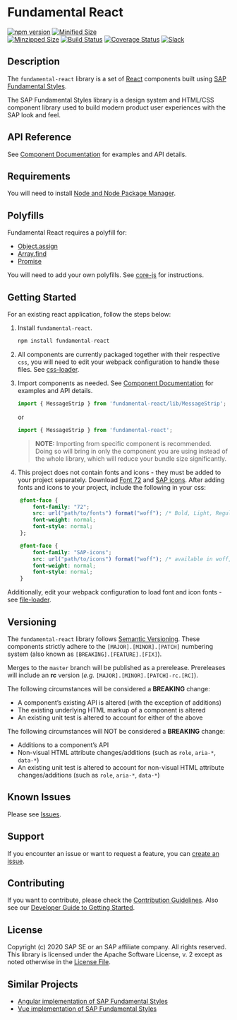 # Fundamental React

[![npm version](https://badge.fury.io/js/fundamental-react.svg)](//www.npmjs.com/package/fundamental-react)
[![Minified Size](https://badgen.net/bundlephobia/min/fundamental-react)](https://bundlephobia.com/result?p=fundamental-react)	
[![Minzipped Size](https://badgen.net/bundlephobia/minzip/fundamental-react)](https://bundlephobia.com/result?p=fundamental-react)
[![Build Status](https://travis-ci.org/SAP/fundamental-react.svg?branch=master)](https://travis-ci.org/SAP/fundamental-react)
[![Coverage Status](https://coveralls.io/repos/github/SAP/fundamental-react/badge.svg?branch=master)](https://coveralls.io/github/SAP/fundamental-react?branch=master)
[![Slack](https://img.shields.io/badge/slack-ui--fundamentals-blue.svg?logo=slack)](https://join.slack.com/t/ui-fundamentals/shared_invite/enQtNTIzOTU0Mzc2NTc5LWQzZWI5MWFhYjE5OTc4YzliN2JhOTc1ZjQxZTg1YjZiMWZiYzRkNjMwYzgyMmFkYmNhZDVjMWE5MDIzOWEzMmM)

## Description

The `fundamental-react` library is a set of [React](https://reactjs.org/) components built using [SAP Fundamental Styles](https://sap.github.io/fundamental-styles/).

The SAP Fundamental Styles library is a design system and HTML/CSS component library used to build modern product user experiences with the SAP look and feel.

## API Reference

See [Component Documentation](https://sap.github.io/fundamental-react/) for examples and API details.

## Requirements

You will need to install [Node and Node Package Manager](https://www.npmjs.com/get-npm).

## Polyfills

Fundamental React requires a polyfill for:
- [Object.assign](https://developer.mozilla.org/en-US/docs/Web/JavaScript/Reference/Global_Objects/Object/assign)
- [Array.find](https://developer.mozilla.org/en-US/docs/Web/JavaScript/Reference/Global_Objects/Array/find)
- [Promise](https://developer.mozilla.org/en-US/docs/Web/JavaScript/Reference/Global_Objects/Promise)

You will need to add your own polyfills. See [core-js](https://github.com/zloirock/core-js#commonjs-api) for instructions.

## Getting Started

For an existing react application, follow the steps below:

1. Install `fundamental-react`.

    ```javascript
    npm install fundamental-react
    ```

1. All components are currently packaged together with their respective `css`, you will need to edit your webpack configuration to handle these files. See [css-loader](https://github.com/webpack-contrib/css-loader).

1. Import components as needed. See [Component Documentation](https://sap.github.io/fundamental-react/) for examples and API details.
    ```javascript
    import { MessageStrip } from 'fundamental-react/lib/MessageStrip';
    ```
    or
    ```javascript
    import { MessageStrip } from 'fundamental-react';
    ```

    > **NOTE:** Importing from specific component is recommended. Doing so will bring in only the component you are using instead of the whole library, which will reduce your bundle size significantly.


1. This project does not contain fonts and icons - they must be added to your project separately. Download [Font 72](https://experience.sap.com/fiori-design-web/downloads/#download-font-72) and [SAP icons](https://experience.sap.com/fiori-design-web/downloads/#sap-icon-font). After adding fonts and icons to your project, include the following in your css:

```css
    @font-face {
        font-family: "72";
        src: url("path/to/fonts") format("woff"); /* Bold, Light, Regular available in woff and woff2 */
        font-weight: normal;
        font-style: normal;
    };

    @font-face {
        font-family: "SAP-icons";
        src: url("path/to/icons") format("woff"); /* available in woff, woff2 and ttf */
        font-weight: normal;
        font-style: normal;
    }
```

Additionally, edit your webpack configuration to load font and icon fonts - see [file-loader](https://webpack.js.org/loaders/file-loader/).

## Versioning

The `fundamental-react` library follows [Semantic Versioning](https://semver.org/). These components strictly adhere to the `[MAJOR].[MINOR].[PATCH]` numbering system (also known as `[BREAKING].[FEATURE].[FIX]`).

Merges to the `master` branch will be published as a prerelease. Prereleases will include an **rc** version (_e.g._ `[MAJOR].[MINOR].[PATCH]-rc.[RC]`).

The following circumstances will be considered a **BREAKING** change:
* A component’s existing API is altered (with the exception of additions)
* The existing underlying HTML markup of a component is altered
* An existing unit test is altered to account for either of the above

The following circumstances will NOT be considered a **BREAKING** change:
* Additions to a component’s API
* Non-visual HTML attribute changes/additions (such as `role`, `aria-*`, `data-*`)
* An existing unit test is altered to account for non-visual HTML attribute changes/additions (such as `role`, `aria-*`, `data-*`)

## Known Issues

Please see [Issues](https://github.com/SAP/fundamental-react/issues).

## Support

If you encounter an issue or want to request a feature, you can [create an issue](https://github.com/SAP/fundamental-react/issues/new).

## Contributing

If you want to contribute, please check the [Contribution Guidelines](https://github.com/SAP/fundamental-react/blob/master/.github/CONTRIBUTING.md). Also see our [Developer Guide to Getting Started](https://github.com/SAP/fundamental-react/wiki/Developer-Guide).

## License

Copyright (c) 2020 SAP SE or an SAP affiliate company. All rights reserved.
This library is licensed under the Apache Software License, v. 2 except as noted otherwise in the [License File](https://github.com/SAP/fundamental-react/blob/master/LICENSE.txt).

## Similar Projects

-   [Angular implementation of SAP Fundamental Styles](https://github.com/SAP/fundamental-ngx)
-   [Vue implementation of SAP Fundamental Styles](https://github.com/SAP/fundamental-vue)
